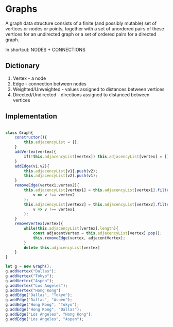 # Graphs

A graph data structure consists of a finite (and possibly mutable) set of vertices or nodes or points, together with a set of unordered pairs of these vertices for an undirected graph or a set of ordered pairs for a directed graph.

In shortcut: NODES + CONNECTIONS

## Dictionary

1. Vertex - a node
2. Edge - connection between nodes
3. Weighted/Unweighted - values assigned to distances between vertices
4. Directed/Undirected - directions assigned to distanced between vertices

## Implementation

```javascript

class Graph{
    constructor(){
        this.adjacencyList = {};
    }
    addVertex(vertex){
        if(!this.adjacencyList[vertex]) this.adjacencyList[vertex] = [];
    }
    addEdge(v1,v2){
        this.adjacencyList[v1].push(v2);
        this.adjacencyList[v2].push(v1);
    }
    removeEdge(vertex1,vertex2){
        this.adjacencyList[vertex1] = this.adjacencyList[vertex1].filter(
            v => v !== vertex2
        );
        this.adjacencyList[vertex2] = this.adjacencyList[vertex2].filter(
            v => v !== vertex1
        );
    }
    removeVertex(vertex){
        while(this.adjacencyList[vertex].length){
            const adjacentVertex = this.adjacencyList[vertex].pop();
            this.removeEdge(vertex, adjacentVertex);
        }
        delete this.adjacencyList[vertex]
    }
}

let g = new Graph();
g.addVertex("Dallas");
g.addVertex("Tokyo");
g.addVertex("Aspen");
g.addVertex("Los Angeles");
g.addVertex("Hong Kong")
g.addEdge("Dallas", "Tokyo");
g.addEdge("Dallas", "Aspen");
g.addEdge("Hong Kong", "Tokyo");
g.addEdge("Hong Kong", "Dallas");
g.addEdge("Los Angeles", "Hong Kong");
g.addEdge("Los Angeles", "Aspen");

```

